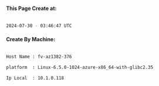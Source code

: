 
   
#### This Page Create at:

```bash

2024-07-30 - 03:46:47 UTC

```

#### Create By Machine:

```bash

Host Name : fv-az1382-376

platform  : Linux-6.5.0-1024-azure-x86_64-with-glibc2.35

Ip Local  : 10.1.0.118

```

